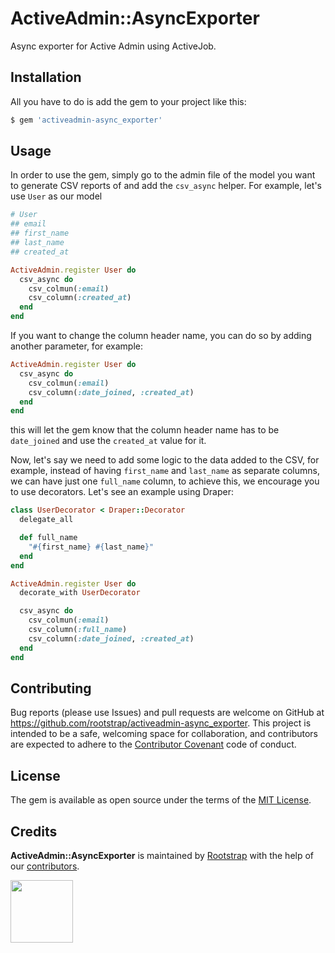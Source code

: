 # ActiveAdmin::AsyncExporter

Async exporter for Active Admin using ActiveJob.

## Installation
All you have to do is add the gem to your project like this:
```bash
$ gem 'activeadmin-async_exporter'
```

## Usage
In order to use the gem, simply go to the admin file of the model you want to generate CSV reports of and add the `csv_async` helper.
For example, let's use `User` as our model
```ruby
# User
## email
## first_name
## last_name
## created_at

ActiveAdmin.register User do
  csv_async do
    csv_colmun(:email)
    csv_column(:created_at)
  end
end
```
If you want to change the column header name, you can do so by adding another parameter, for example:
```ruby
ActiveAdmin.register User do
  csv_async do
    csv_colmun(:email)
    csv_column(:date_joined, :created_at)
  end
end
```
this will let the gem know that the column header name has to be `date_joined` and use the `created_at` value for it.


Now, let's say we need to add some logic to the data added to the CSV, for example, instead of having `first_name` and `last_name` as separate columns, we can have just one `full_name` column, to achieve this, we encourage you to use decorators. Let's see an example using Draper:
```ruby
class UserDecorator < Draper::Decorator
  delegate_all

  def full_name
    "#{first_name} #{last_name}"
  end
end

ActiveAdmin.register User do
  decorate_with UserDecorator

  csv_async do
    csv_colmun(:email)
    csv_column(:full_name)
    csv_column(:date_joined, :created_at)
  end
end
```


## Contributing
Bug reports (please use Issues) and pull requests are welcome on GitHub at https://github.com/rootstrap/activeadmin-async_exporter. This project is intended to be a safe, welcoming space for collaboration, and contributors are expected to adhere to the [Contributor Covenant](http://contributor-covenant.org) code of conduct.

## License
The gem is available as open source under the terms of the [MIT License](https://opensource.org/licenses/MIT).

## Credits
**ActiveAdmin::AsyncExporter** is maintained by [Rootstrap](http://www.rootstrap.com) with the help of our [contributors](https://github.com/rootstrap/activeadmin-async_exporter/contributors).

[<img src="https://s3-us-west-1.amazonaws.com/rootstrap.com/img/rs.png" width="100"/>](http://www.rootstrap.com)
